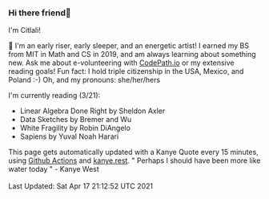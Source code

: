 ### Hi there friend👋

I'm Citlali!

🌱 I'm an early riser, early sleeper, and an energetic artist! I earned my BS from MIT in Math and CS in 2019, and am always learning about something new. Ask me about e-volunteering with [CodePath.io](https://codepath.org/) or my extensive reading goals! Fun fact: I hold triple citizenship in the USA, Mexico, and Poland :-) Oh, and my pronouns: she/her/hers

I'm currently reading (3/21):

- Linear Algebra Done Right by Sheldon Axler
- Data Sketches by Bremer and Wu
- White Fragility by Robin DiAngelo
- Sapiens by Yuval Noah Harari

This page gets automatically updated with a Kanye Quote every 15 minutes, using [Github Actions](https://github.com/features/actions) and [kanye.rest](https://kanye.rest/).
" Perhaps I should have been more like water today " - Kanye West <br/> <br/>Last Updated:  Sat Apr 17 21:12:52 UTC 2021
